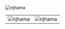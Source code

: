 <p align="left">
  <img src="https://komarev.com/ghpvc/?username=njhama&label=Profile%20views&color=0e75b6&style=flat" alt="njhama" />
</p>

<table>
  <tr>
    <td>
      <img src="https://github-readme-stats.vercel.app/api/top-langs?username=njhama&show_icons=true&locale=en&layout=compact" alt="njhama" />
    </td>
    <td>
      <img src="https://github-readme-streak-stats.herokuapp.com/?user=njhama" alt="njhama" />
    </td>
  </tr>
</table>
